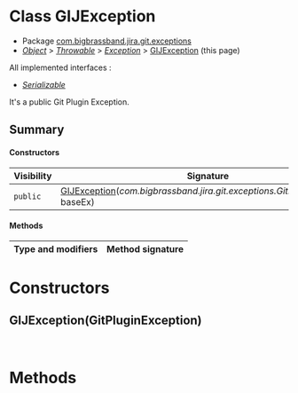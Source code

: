 # Class GIJException

* Package [com.bigbrassband.jira.git.exceptions](#)
*  *[Object](https://docs.oracle.com/javase/8/docs/api/java/lang/Object.html)*  \>  *[Throwable](https://docs.oracle.com/javase/8/docs/api/java/lang/Throwable.html)*  \>  *[Exception](https://docs.oracle.com/javase/8/docs/api/java/lang/Exception.html)* \> [GIJException](#) (this page)

All implemented interfaces :
*  *[Serializable](https://docs.oracle.com/javase/8/docs/api/java/io/Serializable.html)* 

It's a public Git Plugin Exception.


## Summary
#### Constructors
| Visibility | Signature |
| --- | --- |
| `public` | [GIJException](#gijexceptiongitpluginexception)(*com.bigbrassband.jira.git.exceptions.GitPluginException* baseEx) |

#### Methods
| Type and modifiers | Method signature |
| --- | --- |



# Constructors
## GIJException(GitPluginException)



<br>

# Methods

